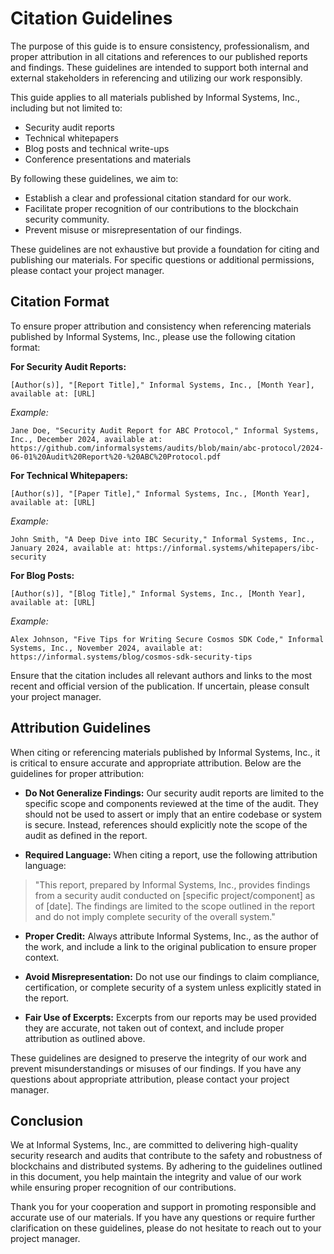 # Citation Guidelines

The purpose of this guide is to ensure consistency, professionalism, and proper
attribution in all citations and references to our published reports and
findings. These guidelines are intended to support both internal and external
stakeholders in referencing and utilizing our work responsibly.

This guide applies to all materials published by Informal Systems, Inc.,
including but not limited to:

* Security audit reports
* Technical whitepapers 
* Blog posts and technical write-ups 
* Conference presentations and materials

By following these guidelines, we aim to:

* Establish a clear and professional citation standard for our work. 
* Facilitate proper recognition of our contributions to the blockchain security community. 
* Prevent misuse or misrepresentation of our findings.

These guidelines are not exhaustive but provide a foundation for citing and
publishing our materials. For specific questions or additional permissions,
please contact your project manager.

## Citation Format

To ensure proper attribution and consistency when referencing materials
published by Informal Systems, Inc., please use the following citation format:

**For Security Audit Reports:**

```
[Author(s)], "[Report Title]," Informal Systems, Inc., [Month Year], available at: [URL]
```

*Example:*

```
Jane Doe, "Security Audit Report for ABC Protocol," Informal Systems, Inc., December 2024, available at: https://github.com/informalsystems/audits/blob/main/abc-protocol/2024-06-01%20Audit%20Report%20-%20ABC%20Protocol.pdf
```

**For Technical Whitepapers:**

```
[Author(s)], "[Paper Title]," Informal Systems, Inc., [Month Year], available at: [URL]
```

*Example:*

```
John Smith, "A Deep Dive into IBC Security," Informal Systems, Inc., January 2024, available at: https://informal.systems/whitepapers/ibc-security
```

**For Blog Posts:**

```
[Author(s)], "[Blog Title]," Informal Systems, Inc., [Month Year], available at: [URL]
```

*Example:*

```
Alex Johnson, "Five Tips for Writing Secure Cosmos SDK Code," Informal Systems, Inc., November 2024, available at: https://informal.systems/blog/cosmos-sdk-security-tips
```

Ensure that the citation includes all relevant authors and links to the most
recent and official version of the publication. If uncertain, please consult
your project manager.

## Attribution Guidelines

When citing or referencing materials published by Informal Systems, Inc., it is
critical to ensure accurate and appropriate attribution. Below are the
guidelines for proper attribution:

- **Do Not Generalize Findings:** Our security audit reports are limited to the specific scope and components reviewed at the time of the audit. They should not be used to assert or imply that an entire codebase or system is secure. Instead, references should explicitly note the scope of the audit as defined in the report.

- **Required Language:** When citing a report, use the following attribution language:

> "This report, prepared by Informal Systems, Inc., provides findings from a security audit conducted on [specific project/component] as of [date]. The findings are limited to the scope outlined in the report and do not imply complete security of the overall system."

- **Proper Credit:** Always attribute Informal Systems, Inc., as the author of the work, and include a link to the original publication to ensure proper context.

- **Avoid Misrepresentation:** Do not use our findings to claim compliance, certification, or complete security of a system unless explicitly stated in the report.

- **Fair Use of Excerpts:** Excerpts from our reports may be used provided they are accurate, not taken out of context, and include proper attribution as outlined above.

These guidelines are designed to preserve the integrity of our work and prevent
misunderstandings or misuses of our findings. If you have any questions about
appropriate attribution, please contact your project manager.

## Conclusion

We at Informal Systems, Inc., are committed to delivering high-quality security
research and audits that contribute to the safety and robustness of blockchains
and distributed systems. By adhering to the guidelines outlined in this
document, you help maintain the integrity and value of our work while ensuring
proper recognition of our contributions.

Thank you for your cooperation and support in promoting responsible and accurate
use of our materials. If you have any questions or require further clarification
on these guidelines, please do not hesitate to reach out to your project
manager.
